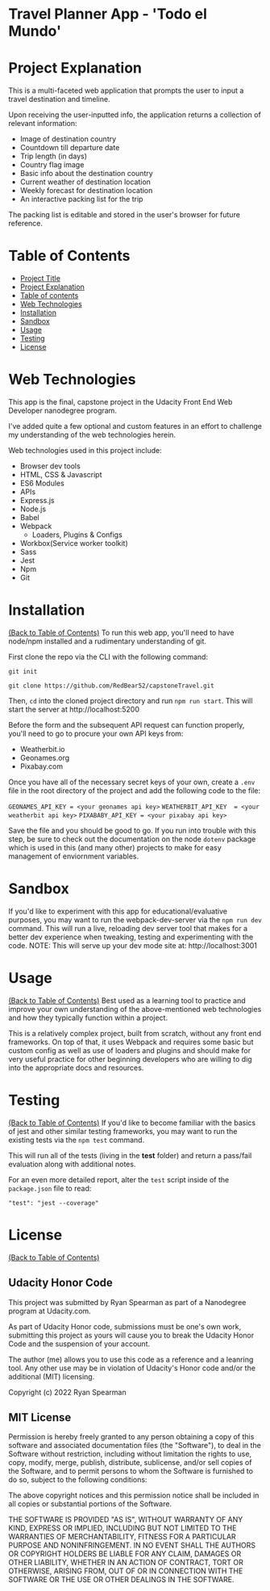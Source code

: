 # Travel Planner App  - 'Todo el Mundo'

# Project Explanation
This is a multi-faceted web application that prompts the user to input a travel destination and timeline.

Upon receiving the user-inputted info, the application returns a collection of relevant information:
- Image of destination country
- Countdown till departure date
- Trip length (in days)
- Country flag image
- Basic info about the destination country
- Current weather of destination location
- Weekly forecast for destination location
- An interactive packing list for the trip

The packing list is editable and stored in the user's browser for future reference.

# Table of Contents
- [Project Title](#travel-planner-app-todo-el-mundo)
- [Project Explanation](#project-explanation)
- [Table of contents](#table-of-contents)
- [Web Technologies](#web-technologies)
- [Installation](#installation)
- [Sandbox](#sandbox)
- [Usage](#usage)
- [Testing](#testing)
- [License](#license)

# Web Technologies
This app is the final, capstone project in the Udacity Front End Web Developer nanodegree program. 

I've added quite a few optional and custom features in an effort to challenge my understanding of the web technologies herein.

Web technologies used in this project include:
- Browser dev tools
- HTML, CSS & Javascript
- ES6 Modules
- APIs
- Express.js
- Node.js
- Babel
- Webpack
    - Loaders, Plugins & Configs
- Workbox(Service worker toolkit)
- Sass
- Jest
- Npm
- Git

# Installation
[(Back to Table of Contents)](#table-of-contents)
To run this web app, you'll need to have node/npm installed and a rudimentary understanding of git.

First clone the repo via the CLI with the following command:

`git init`

`git clone https://github.com/RedBear52/capstoneTravel.git`

Then, `cd` into the cloned project directory and run `npm run start`.
This will start the server at http://localhost:5200

Before the form and the subsequent API request can function properly, you'll need to go to procure your own API keys from:

- Weatherbit.io
- Geonames.org
- Pixabay.com

Once you have all of the necessary secret keys of your own, create a `.env` file in the root directory of the project and add the following code to the file:

`GEONAMES_API_KEY = <your geonames api key>`
`WEATHERBIT_API_KEY  = <your weatherbit api key>`
`PIXABABY_API_KEY = <your pixabay api key>`

Save the file and you should be good to go. If you run into trouble with this step, be sure to check out the documentation on the node `dotenv` package which is used in this (and many other) projects to make for easy management of enviornment variables.

# Sandbox
If you'd like to experiment with this app for educational/evaluative purposes, you may want to run the webpack-dev-server via the `npm run dev` command.
This will run a live, reloading dev server tool that makes for a better dev experience when tweaking, testing and experimenting with the code.
NOTE: This will serve up your dev mode site at: http://localhost:3001

# Usage
[(Back to Table of Contents)](#table-of-contents)
Best used as a learning tool to practice and improve your own understanding of the above-mentioned web technologies and how they typically function within a project.

This is a relatively complex project, built from scratch, without any front end frameworks. On top of that, it uses Webpack and requires some basic but custom config as well as use of loaders and plugins and should make for very useful practice for other beginning developers who are willing to dig into the appropriate docs and resources.

# Testing
[(Back to Table of Contents)](#table-of-contents)
If you'd like to become familiar with the basics of jest and other similar testing frameworks, you may want to run the existing tests via the `npm test` command.

This will run all of the tests (living in the __test__ folder) and return a pass/fail evaluation along with additional notes.

For an even more detailed report, alter the `test` script inside of the `package.json` file to read:

`"test": "jest --coverage"`

# License
[(Back to Table of Contents)](#table-of-contents)
## Udacity Honor Code
This project was submitted by Ryan Spearman as part of a Nanodegree program at Udacity.com.

As part of Udacity Honor code, submissions must be one's own work,
submitting this project as yours will cause you to break the Udacity Honor Code
and the suspension of your account.

The author (me) allows you to use this code as a reference and a leanring tool. Any other use may be in violation of Udacity's Honor code and/or the additional (MIT) licensing.

Copyright (c) 2022 Ryan Spearman

## MIT License

Permission is hereby freely granted to any person obtaining a copy
of this software and associated documentation files (the "Software"), to deal
in the Software without restriction, including without limitation the rights
to use, copy, modify, merge, publish, distribute, sublicense, and/or sell
copies of the Software, and to permit persons to whom the Software is
furnished to do so, subject to the following conditions:

The above copyright notices and this permission notice shall be included in all
copies or substantial portions of the Software.

THE SOFTWARE IS PROVIDED "AS IS", WITHOUT WARRANTY OF ANY KIND, EXPRESS OR
IMPLIED, INCLUDING BUT NOT LIMITED TO THE WARRANTIES OF MERCHANTABILITY,
FITNESS FOR A PARTICULAR PURPOSE AND NONINFRINGEMENT. IN NO EVENT SHALL THE
AUTHORS OR COPYRIGHT HOLDERS BE LIABLE FOR ANY CLAIM, DAMAGES OR OTHER
LIABILITY, WHETHER IN AN ACTION OF CONTRACT, TORT OR OTHERWISE, ARISING FROM,
OUT OF OR IN CONNECTION WITH THE SOFTWARE OR THE USE OR OTHER DEALINGS IN THE
SOFTWARE.
